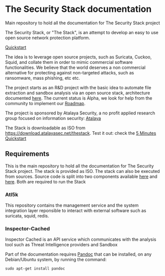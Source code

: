 # The Security Stack documentation

Main repository to hold all the documentation for The Security Stack project


The Security Stack, or "The Stack", is an attempt to develop an easy to use open source network protection platform.

[Quickstart](Quickstart)

The idea is to leverage open source projects, such as Suricata, Cuckoo, Squid, and collate them in order to mimic commercial software functionalities. We believe that the world deserves a non commercial alternative for protecting against non-targeted attacks, such as ransomware, mass phishing, etc etc.


The project starts as an R&D project with the basic idea to automate file extraction and sandbox analysis via an open source stack, architecture documented [here](Architecture). The current status is Alpha, we look for help from the community to implement our [Roadmap](Roadmap).


The project is sponsored by Atalaya Security, a no profit applied research group focused on information security: [Atalaya](https://www.atalayasec.net)


The Stack is downloadable as ISO from https://download.atalayasec.net/thestack.
Test it out: check the [5 Minutes Quickstart](https://github.com/atalayasec/thesecuritystack/wiki/Quickstart)

## Requirements

This is the main repository to hold all the documentation for The Security Stack project.
The stack is provided as ISO. The stack can also be executed from sources. Source code is split into two components available [here](https://github.com/atalayasec/atl5k) and [here](https://github.com/atalayasec/inspector-cached). Both are required to run the Stack

### Atl5k ###
This repository contains the management service and the system integration layer reponsible to interact with external software such as suricata, squid, redis.

### Inspector-Cached ###
Inspector Cached is an API service which communicates with the analysis tool such as Threat Intelligence providers and Sandbox


Part of the documentation requires [Pandoc](http://pandoc.org/) that can be installed,
on any Debian/Ubuntu system, by running the command:

```
sudo apt-get install pandoc
```
